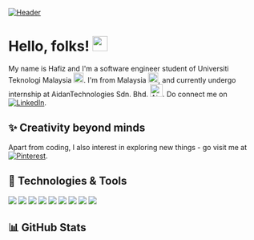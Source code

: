 <!-- More info, tips and tricks for making GitHub Profile README can be found in my article at https://towardsdatascience.com/build-a-stunning-readme-for-your-github-profile-9b80434fe5d7 -->

[![Header](https://raw.githubusercontent.com/MartinHeinz/MartinHeinz/master/readme_header.png "Header")](#)

# Hello, folks! <img src="https://raw.githubusercontent.com/MartinHeinz/MartinHeinz/master/wave.gif" width="30px">

My name is Hafiz and I'm a software engineer student of Universiti Teknologi Malaysia <img src="https://c.tenor.com/Px98TTDW-ioAAAAi/utm-logo-utm.gif" width="20px" alt="UTM">. I'm from Malaysia <img src="https://c.tenor.com/DCNJbldLwykAAAAi/flag-country.gif" width="20px" alt="Malaysia">, and currently undergo internship at AidanTechnologies Sdn. Bhd. <img src="https://aidantech.com/wp-content/uploads/2018/12/logo.png" width="25px" alt="AidanTech">. Do connect me on [![LinkedIn][2.1]][2].

## :sparkles: Creativity beyond minds

Apart from coding, I also interest in exploring new things - go visit me at [![Pinterest][3.1]][3].

## 🔧 Technologies & Tools
![](https://img.shields.io/badge/Code-HTML-brightgreen?style=flat&logo=html5&logoColor=white&color=a8ff30)
![](https://img.shields.io/badge/Code-CSS-brightgreen?style=flat&logo=css3&logoColor=white&color=a8ff30)
![](https://img.shields.io/badge/Code-SQL-brightgreen?style=flat&logo=mysql&logoColor=white&color=a8ff30)
![](https://img.shields.io/badge/Code-PHP-brightgreen?style=flat&logo=php&logoColor=white&color=a8ff30)
![](https://img.shields.io/badge/Code-JavaScript-informational?style=flat&logo=javascript&logoColor=white&color=a8ff30)
![](https://img.shields.io/badge/Code-Vue-informational?style=flat&logo=vue.js&logoColor=white&color=a8ff30)
![](https://img.shields.io/badge/Code-Laravel-brightgreen?style=flat&logo=laravel&logoColor=white&color=a8ff30)
![](https://img.shields.io/badge/Bash-Terminal-brightgreen?style=flat&logo=windowsterminal&logoColor=white&color=a8ff30)
![](https://img.shields.io/badge/Cloud-Digital_Ocean-informational?style=flat&logo=digitalocean&logoColor=white&color=a8ff30)

## :bar_chart: GitHub Stats

<!-- <a href="https://github.com/MartinHeinz/MartinHeinz">
  <img align="center" src="https://github-readme-stats.vercel.app/api/top-langs/?username=MartinHeinz&hide=java,html,tex&title_color=ffffff&text_color=c9cacc&icon_color=2bbc8a&bg_color=1d1f21&langs_count=3" />
</a>
<a href="https://github.com/MartinHeinz/MartinHeinz">
  <img align="center" src="https://github-readme-stats.vercel.app/api?username=MartinHeinz&show_icons=true&line_height=27&count_private=true&title_color=ffffff&text_color=c9cacc&icon_color=2bbc8a&bg_color=1d1f21" alt="Martin's GitHub Stats" />
</a>

<a href="https://github.com/MartinHeinz/python-project-blueprint">
  <img align="center" src="https://github-readme-stats.vercel.app/api/pin/?username=MartinHeinz&repo=python-project-blueprint&title_color=ffffff&text_color=c9cacc&icon_color=2bbc8a&bg_color=1d1f21" />
</a>


<a href="https://github.com/MartinHeinz/go-project-blueprint">
  <img align="center" src="https://github-readme-stats.vercel.app/api/pin/?username=MartinHeinz&repo=go-project-blueprint&title_color=ffffff&text_color=c9cacc&icon_color=2bbc8a&bg_color=1d1f21" />
</a>     -->

<!-- links to social media icons -->

<!-- icons with padding -->

[1.1]: https://cdn4.iconfinder.com/data/icons/liu-square-blac/60/github-square-social-media-16.png (github icon)
[2.1]: https://cdn1.iconfinder.com/data/icons/social-media-rounded-corners/512/Rounded_Linkedin2_svg-16.png (linkedin icon)
[3.1]: https://cdn1.iconfinder.com/data/icons/social-media-rounded-corners/512/Rounded_Pinterest2_svg-16.png (pinterest icon)
[4.1]: https://c.tenor.com/Px98TTDW-ioAAAAi/utm-logo-utm.gif (utm icon)
[5.1]: https://c.tenor.com/DCNJbldLwykAAAAi/flag-country.gif (malaysia icon)
[6.1]: https://aidantech.com/wp-content/uploads/2018/12/logo.png (aidantech icon)

<!-- 1: Github; 2: Linkedin; 3: Pinterest -->

[1]: https://github.com/mhafizkn
[2]: https://www.linkedin.com/in/mhafizkn/
[3]: https://www.pinterest.com/mhafizkn/_saved/ 
[4]: https://www.utm.my/
[5]: https://aidantech.com/


<!-- Resources -->
<!-- Icons: https://simpleicons.org/ -->
<!-- GitHub Stats: https://github.com/anuraghazra/github-readme-stats -->
<!-- Emojis: https://www.webfx.com/tools/emoji-cheat-sheet/ -->
<!-- HTML Emojis: https://www.fileformat.info/index.htm -->
<!-- Shields: https://shields.io/ -->
<!-- Awesome GitHub Profile README: https://github.com/abhisheknaiidu/awesome-github-profile-readme -->
